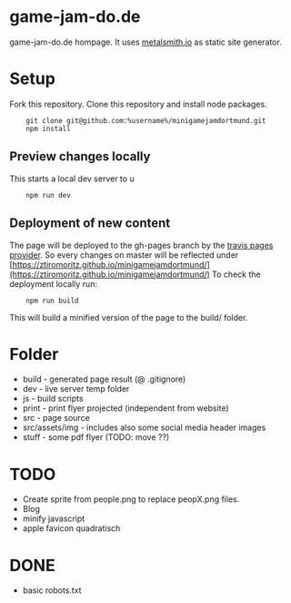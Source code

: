 # game-jam-do.de
game-jam-do.de hompage.
It uses [metalsmith.io](http://www.metalsmith.io/) as static site generator.

# Setup
Fork this repository.
Clone this repository and install node packages.
```    
    git clone git@github.com:%username%/minigamejamdortmund.git
    npm install
```

## Preview changes locally
This starts a local dev server to u
```
    npm run dev
```
## Deployment of new content
The page will be deployed to the gh-pages branch by the [travis pages provider](https://docs.travis-ci.com/user/deployment/pages/).
So every changes on master will be reflected under [https://ztiromoritz.github.io/minigamejamdortmund/](https://ztiromoritz.github.io/minigamejamdortmund/)
To check the deployment locally run:
```
    npm run build
```
This will build a minified version of the page to the build/ folder.

# Folder
 * build - generated page result (@ .gitignore)
 * dev - live server temp folder
 * js - build scripts
 * print - print flyer projected (independent from website)
 * src - page source
 * src/assets/img - includes also some social media header images
 * stuff - some pdf flyer (TODO: move ??)

# TODO
 * Create sprite from people.png to replace peopX.png files.
 * Blog
 * minify javascript
 * apple favicon quadratisch

# DONE
 * basic robots.txt
